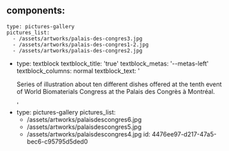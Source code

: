 components:
  -
    type: pictures-gallery
    pictures_list:
      - /assets/artworks/palais-des-congres3.jpg
      - /assets/artworks/palais-des-congres1-2.jpg
      - /assets/artworks/palais-des-congres2.jpg
  -
    type: textblock
    textblock_title: 'true'
    textblock_metas: '--metas-left'
    textblock_columns: normal
    textblock_text: '<p>Series of illustration about ten different dishes offered at the tenth event of World Biomaterials Congress at the Palais des Congrès à Montréal.</p>'
  -
    type: pictures-gallery
    pictures_list:
      - /assets/artworks/palaisdescongres6.jpg
      - /assets/artworks/palaisdescongres5.jpg
      - /assets/artworks/palaisdescongres4.jpg
id: 4476ee97-d217-47a5-bec6-c95795d5ded0
